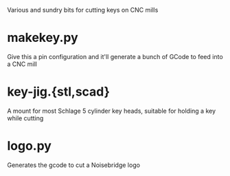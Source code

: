 Various and sundry bits for cutting keys on CNC mills

# makekey.py

Give this a pin configuration and it'll generate a bunch of GCode to feed into a CNC mill

# key-jig.{stl,scad}

A mount for most Schlage 5 cylinder key heads, suitable for holding a key while cutting

# logo.py

Generates the gcode to cut a Noisebridge logo
